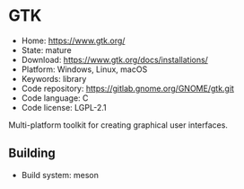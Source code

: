 # GTK

- Home: https://www.gtk.org/
- State: mature
- Download: https://www.gtk.org/docs/installations/
- Platform: Windows, Linux, macOS
- Keywords: library
- Code repository: https://gitlab.gnome.org/GNOME/gtk.git
- Code language: C
- Code license: LGPL-2.1

Multi-platform toolkit for creating graphical user interfaces.

## Building

- Build system: meson
